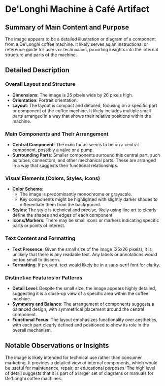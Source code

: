 # De'Longhi Machine à Café Artifact

## Summary of Main Content and Purpose
The image appears to be a detailed illustration or diagram of a component from a De'Longhi coffee machine. It likely serves as an instructional or reference guide for users or technicians, providing insights into the internal structure and parts of the machine.

## Detailed Description

### Overall Layout and Structure
- **Dimensions**: The image is 25 pixels wide by 26 pixels high.
- **Orientation**: Portrait orientation.
- **Layout**: The layout is compact and detailed, focusing on a specific part or component of the coffee machine. It likely includes multiple small parts arranged in a way that shows their relative positions within the machine.

### Main Components and Their Arrangement
- **Central Component**: The main focus seems to be on a central component, possibly a valve or a pump.
- **Surrounding Parts**: Smaller components surround this central part, such as tubes, connectors, and other mechanical parts. These are arranged in a way that suggests their functional relationships.

### Visual Elements (Colors, Styles, Icons)
- **Color Scheme**:
  - The image is predominantly monochrome or grayscale.
  - Key components might be highlighted with slightly darker shades to differentiate them from the background.
- **Styles**: The style is technical and precise, likely using line art to clearly define the shapes and edges of each component.
- **Icons/Markers**: There may be small icons or markers indicating specific parts or points of interest.

### Text Content and Formatting
- **Text Presence**: Given the small size of the image (25x26 pixels), it is unlikely that there is any readable text. Any labels or annotations would be too small to discern.
- **Formatting**: If present, text would likely be in a sans-serif font for clarity.

### Distinctive Features or Patterns
- **Detail Level**: Despite the small size, the image appears highly detailed, suggesting it is a close-up view of a specific area within the coffee machine.
- **Symmetry and Balance**: The arrangement of components suggests a balanced design, with symmetrical placement around the central component.
- **Functional Focus**: The layout emphasizes functionality over aesthetics, with each part clearly defined and positioned to show its role in the overall mechanism.

## Notable Observations or Insights
The image is likely intended for technical use rather than consumer marketing. It provides a detailed view of internal components, which would be useful for maintenance, repair, or educational purposes. The high level of detail suggests that it is part of a larger set of diagrams or manuals for De'Longhi coffee machines.